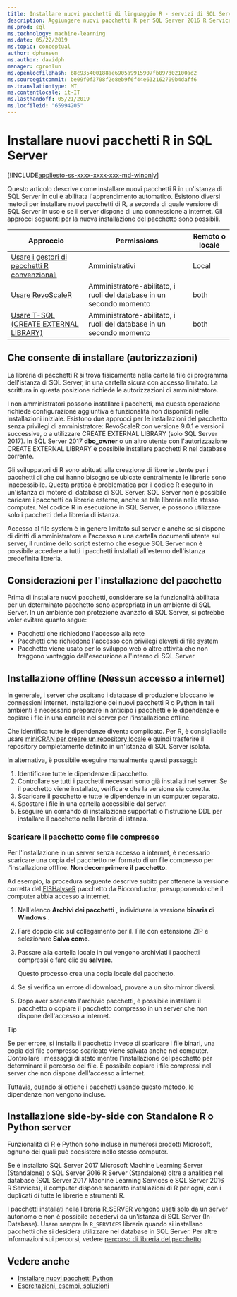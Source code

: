```yaml
---
title: Installare nuovi pacchetti di linguaggio R - servizi di SQL Server Machine Learning
description: Aggiungere nuovi pacchetti R per SQL Server 2016 R Services o SQL Server 2017 Machine Learning Services (In-Database)
ms.prod: sql
ms.technology: machine-learning
ms.date: 05/22/2019
ms.topic: conceptual
author: dphansen
ms.author: davidph
manager: cgronlun
ms.openlocfilehash: b8c935400188ae6905a9915907fb097d02100ad2
ms.sourcegitcommit: be09f0f3708f2e8eb9f6f44e632162709b4daff6
ms.translationtype: MT
ms.contentlocale: it-IT
ms.lasthandoff: 05/21/2019
ms.locfileid: "65994205"
---
```

# <a name="install-new-r-packages-on-sql-server"></a>Installare nuovi pacchetti R in SQL Server
[!INCLUDE[appliesto-ss-xxxx-xxxx-xxx-md-winonly](../../includes/appliesto-ss-xxxx-xxxx-xxx-md-winonly.md)]

Questo articolo descrive come installare nuovi pacchetti R in un'istanza di SQL Server in cui è abilitata l'apprendimento automatico. Esistono diversi metodi per installare nuovi pacchetti di R, a seconda di quale versione di SQL Server in uso e se il server dispone di una connessione a internet. Gli approcci seguenti per la nuova installazione del pacchetto sono possibili.

| Approccio                           | Permissions               | Remoto o locale |
|------------------------------------|---------------------------|--------------|
| [Usare i gestori di pacchetti R convenzionali](use-r-package-managers-on-sql-server.md)  | Amministrativi | Local |
| [Usare RevoScaleR](use-revoscaler-to-manage-r-packages.md) |  Amministratore-abilitato, i ruoli del database in un secondo momento | both|
| [Usare T-SQL (CREATE EXTERNAL LIBRARY)](install-r-packages-tsql.md) | Amministratore-abilitato, i ruoli del database in un secondo momento | both 

## <a name="who-installs-permissions"></a>Che consente di installare (autorizzazioni)

La libreria di pacchetti R si trova fisicamente nella cartella file di programma dell'istanza di SQL Server, in una cartella sicura con accesso limitato. La scrittura in questa posizione richiede le autorizzazioni di amministratore.

I non amministratori possono installare i pacchetti, ma questa operazione richiede configurazione aggiuntiva e funzionalità non disponibili nelle installazioni iniziale. Esistono due approcci per le installazioni del pacchetto senza privilegi di amministratore: RevoScaleR con versione 9.0.1 e versioni successive, o a utilizzare CREATE EXTERNAL LIBRARY (solo SQL Server 2017). In SQL Server 2017 **dbo_owner** o un altro utente con l'autorizzazione CREATE EXTERNAL LIBRARY è possibile installare pacchetti R nel database corrente.

Gli sviluppatori di R sono abituati alla creazione di librerie utente per i pacchetti di che cui hanno bisogno se ubicate centralmente le librerie sono inaccessibile. Questa pratica è problematica per il codice R eseguito in un'istanza di motore di database di SQL Server. SQL Server non è possibile caricare i pacchetti da librerie esterne, anche se tale libreria nello stesso computer. Nel codice R in esecuzione in SQL Server, è possono utilizzare solo i pacchetti della libreria di istanza.

Accesso al file system è in genere limitato sul server e anche se si dispone di diritti di amministratore e l'accesso a una cartella documenti utente sul server, il runtime dello script esterno che esegue SQL Server non è possibile accedere a tutti i pacchetti installati all'esterno dell'istanza predefinita libreria. 

## <a name="considerations-for-package-installation"></a>Considerazioni per l'installazione del pacchetto

Prima di installare nuovi pacchetti, considerare se la funzionalità abilitata per un determinato pacchetto sono appropriata in un ambiente di SQL Server. In un ambiente con protezione avanzato di SQL Server, si potrebbe voler evitare quanto segue:

+ Pacchetti che richiedono l'accesso alla rete
+ Pacchetti che richiedono l'accesso con privilegi elevati di file system
+ Pacchetto viene usato per lo sviluppo web o altre attività che non traggono vantaggio dall'esecuzione all'interno di SQL Server

## <a name="offline-installation-no-internet-access"></a>Installazione offline (Nessun accesso a internet)

In generale, i server che ospitano i database di produzione bloccano le connessioni internet. Installazione dei nuovi pacchetti R o Python in tali ambienti è necessario preparare in anticipo i pacchetti e le dipendenze e copiare i file in una cartella nel server per l'installazione offline.

Che identifica tutte le dipendenze diventa complicato. Per R, è consigliabile usare [miniCRAN per creare un repository locale](create-a-local-package-repository-using-minicran.md) e quindi trasferire il repository completamente definito in un'istanza di SQL Server isolata.

In alternativa, è possibile eseguire manualmente questi passaggi:

1. Identificare tutte le dipendenze di pacchetto. 
2. Controllare se tutti i pacchetti necessari sono già installati nel server. Se il pacchetto viene installato, verificare che la versione sia corretta.
3. Scaricare il pacchetto e tutte le dipendenze in un computer separato.
4. Spostare i file in una cartella accessibile dal server.
5. Eseguire un comando di installazione supportati o l'istruzione DDL per installare il pacchetto nella libreria di istanza.

### <a name="download-the-package-as-a-zipped-file"></a>Scaricare il pacchetto come file compresso

Per l'installazione in un server senza accesso a internet, è necessario scaricare una copia del pacchetto nel formato di un file compresso per l'installazione offline. **Non decomprimere il pacchetto.**

Ad esempio, la procedura seguente descrive subito per ottenere la versione corretta del [FISHalyseR](https://bioconductor.org/packages/release/bioc/html/FISHalyseR.html) pacchetto da Bioconductor, presupponendo che il computer abbia accesso a internet.

1.  Nell'elenco **Archivi dei pacchetti** , individuare la versione **binaria di Windows** .

2.  Fare doppio clic sul collegamento per il. File con estensione ZIP e selezionare **Salva come**.

3.  Passare alla cartella locale in cui vengono archiviati i pacchetti compressi e fare clic su **salvare**.

    Questo processo crea una copia locale del pacchetto. 

4. Se si verifica un errore di download, provare a un sito mirror diversi.

5. Dopo aver scaricato l'archivio pacchetti, è possibile installare il pacchetto o copiare il pacchetto compresso in un server che non dispone dell'accesso a internet.

> [!TIP]
> Se per errore, si installa il pacchetto invece di scaricare i file binari, una copia del file compresso scaricato viene salvata anche nel computer. Controllare i messaggi di stato mentre l'installazione del pacchetto per determinare il percorso del file. È possibile copiare i file compressi nel server che non dispone dell'accesso a internet.
> 
> Tuttavia, quando si ottiene i pacchetti usando questo metodo, le dipendenze non vengono incluse. 


## <a name="side-by-side-installation-with-standalone-r-or-python-servers"></a>Installazione side-by-side con Standalone R o Python server

Funzionalità di R e Python sono incluse in numerosi prodotti Microsoft, ognuno dei quali può coesistere nello stesso computer.

Se è installato SQL Server 2017 Microsoft Machine Learning Server (Standalone) o SQL Server 2016 R Server (Standalone) oltre a analitica nel database (SQL Server 2017 Machine Learning Services e SQL Server 2016 R Services), il computer dispone separato installazioni di R per ogni, con i duplicati di tutte le librerie e strumenti R.

I pacchetti installati nella libreria R_SERVER vengono usati solo da un server autonomo e non è possibile accedervi da un'istanza di SQL Server (In-Database). Usare sempre la `R_SERVICES` libreria quando si installano pacchetti che si desidera utilizzare nel database in SQL Server. Per altre informazioni sui percorsi, vedere [percorso di libreria del pacchetto](installing-and-managing-r-packages.md#package-library-location).


## <a name="see-also"></a>Vedere anche

+ [Installare nuovi pacchetti Python](../python/install-additional-python-packages-on-sql-server.md)
+ [Esercitazioni, esempi, soluzioni](../tutorials/machine-learning-services-tutorials.md)
